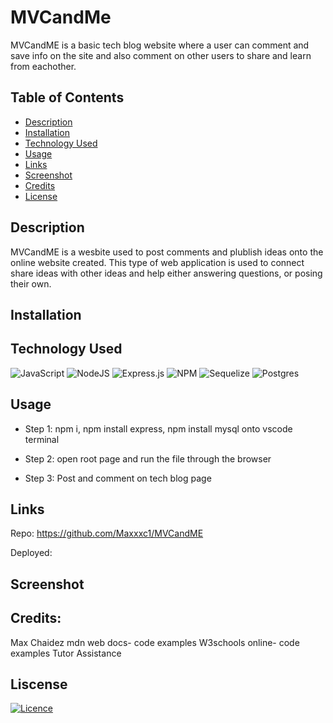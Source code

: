 # MVCandMe

MVCandME is a basic tech blog website where a user can comment and save info on the site and also comment on other users to share and learn from eachother.

## Table of Contents
  - [Description](#description)
  - [Installation](#installation)
  - [Technology Used](#technology-used)
  - [Usage](#usage)
  - [Links](#links)
  - [Screenshot](#screenshot)
  - [Credits](#credits)
  - [License](#license)

## Description

MVCandME is a wesbite used to post comments and plublish ideas onto the online website created. This type of web application is used to connect share ideas with other ideas and help either answering questions, or posing their own.

## Installation



## Technology Used

![JavaScript](https://img.shields.io/badge/javascript-%23323330.svg?style=for-the-badge&logo=javascript&logoColor=%23F7DF1E)
 ![NodeJS](https://img.shields.io/badge/node.js-6DA55F?style=for-the-badge&logo=node.js&logoColor=white)
 ![Express.js](https://img.shields.io/badge/express.js-%23404d59.svg?style=for-the-badge&logo=express&logoColor=%2361DAFB)
 ![NPM](https://img.shields.io/badge/NPM-%23CB3837.svg?style=for-the-badge&logo=npm&logoColor=white)
 ![Sequelize](https://img.shields.io/badge/Sequelize-52B0E7?style=for-the-badge&logo=Sequelize&logoColor=white)
 ![Postgres](https://img.shields.io/badge/postgres-%23316192.svg?style=for-the-badge&logo=postgresql&logoColor=white)

## Usage

  - Step 1: npm i, npm install express, npm install mysql onto vscode terminal
  
  - Step 2: open root page and run the file through the browser
  
  - Step 3: Post and comment on tech blog page

## Links

Repo: https://github.com/Maxxxc1/MVCandME

Deployed: 

## Screenshot



## Credits: 
Max Chaidez
mdn web docs- code examples
W3schools online- code examples
Tutor Assistance

## Liscense
[![Licence](https://img.shields.io/github/license/Ileriayo/markdown-badges?style=for-the-badge)](./LICENSE)

